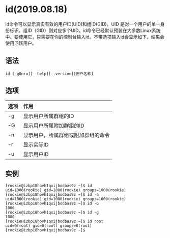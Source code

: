 # id(2019.08.18)

id命令可以显示真实有效的用户ID(UID)和组ID(GID)。UID 是对一个用户的单一身份标识。组ID（GID）则对应多个UID。id命令已经默认预装在大多数Linux系统中。要使用它，只需要在你的控制台输入id。不带选项输入id会显示如下。结果会使用活跃用户。

## 语法

`id [-gGnru][--help][--version][用户名称]`

## 选项

| 选项 | 作用 |
| :--- | :--- |
| -g | 显示用户所属群组的ID |
| -G | 显示用户所属附加群组的ID |
| -n | 显示用户，所属群组或附加群组的命令 |
| -r | 显示实际ID |
| -u | 显示用户ID |

## 实例

```
[rookie@izbp18hovh1qxijbodbas9z ~]$ id
uid=1000(rookie) gid=1000(rookie) groups=1000(rookie)
[rookie@izbp18hovh1qxijbodbas9z ~]$ id -a
uid=1000(rookie) gid=1000(rookie) groups=1000(rookie)
[rookie@izbp18hovh1qxijbodbas9z ~]$ id -G
1000
[rookie@izbp18hovh1qxijbodbas9z ~]$ id -g
1000
[rookie@izbp18hovh1qxijbodbas9z ~]$ id root
uid=0(root) gid=0(root) groups=0(root)
[rookie@izbp18hovh1qxijbodbas9z ~]$
```